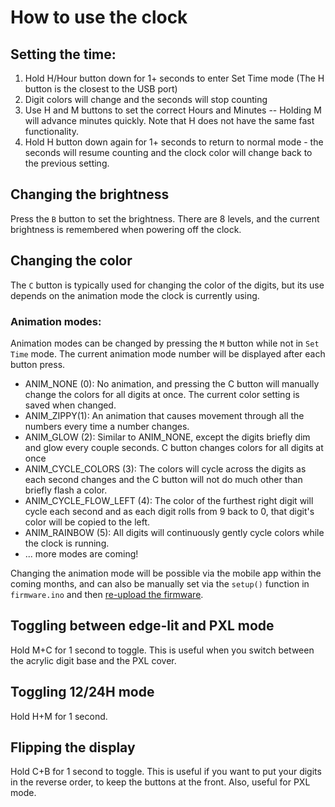 # How to use the clock

## Setting the time:
1. Hold H/Hour button down for 1+ seconds to enter Set Time mode (The H button is the closest to the USB port)
2. Digit colors will change and the seconds will stop counting
3. Use H and M buttons to set the correct Hours and Minutes -- Holding M will advance minutes quickly. Note that H does not have the same fast functionality.
4. Hold H button down again for 1+ seconds to return to normal mode - the seconds will resume counting and the clock color will change back to the previous setting.

## Changing the brightness
Press the `B` button to set the brightness. There are 8 levels, and the current brightness is remembered when powering off the clock.

## Changing the color
The `C` button is typically used for changing the color of the digits, but its use depends on the animation mode the clock is currently using.

### Animation modes:
Animation modes can be changed by pressing the `M` button while not in `Set Time` mode. The current animation mode number will be displayed after each button press.

* ANIM_NONE (0): No animation, and pressing the C button will manually change the colors for all digits at once. The current color setting is saved when changed.
* ANIM_ZIPPY(1): An animation that causes movement through all the numbers every time a number changes.
* ANIM_GLOW (2): Similar to ANIM_NONE, except the digits briefly dim and glow every couple seconds. C button changes colors for all digits at once
* ANIM_CYCLE_COLORS (3): The colors will cycle across the digits as each second changes and the C button will not do much other than briefly flash a color.
* ANIM_CYCLE_FLOW_LEFT (4): The color of the furthest right digit will cycle each second and as each digit rolls from 9 back to 0, that digit's color will be copied to the left.
* ANIM_RAINBOW (5): All digits will continuously gently cycle colors while the clock is running.
* ... more modes are coming!

Changing the animation mode will be possible via the mobile app within the coming months, and can also be manually set via the  `setup()` function in `firmware.ino` and then [re-upload the firmware](INSTALLING.md).

## Toggling between edge-lit and PXL mode
Hold M+C for 1 second to toggle. This is useful when you switch between the acrylic digit base and the PXL cover.

## Toggling 12/24H mode
Hold H+M for 1 second.

## Flipping the display
Hold C+B for 1 second to toggle. This is useful if you want to put your digits in the reverse order, to keep the buttons at the front. Also, useful for PXL mode.
